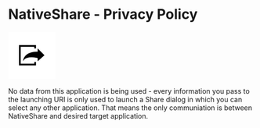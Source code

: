 NativeShare - Privacy Policy
===========

![Project logo](https://raw.githubusercontent.com/ktos/native-share/master/extension/icons/96.png) 

No data from this application is being used - every information you
pass to the launching URI is only used to launch a Share dialog in which
you can select any other application. That means the only communiation is
between NativeShare and desired target application.